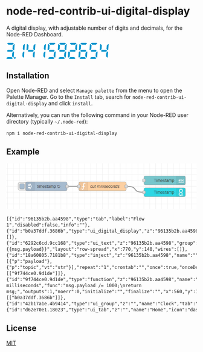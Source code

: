 # node-red-contrib-ui-digital-display

A digital display, with adjustable number of digits and decimals, for the Node-RED Dashboard.

![](pi.png)

## Installation

Open Node-RED and select `Manage palette` from the menu to open the Palette Manager. Go to the `Install` tab, search for `node-red-contrib-ui-digital-display` and click `install`.

Alternatively, you can run the following command in your Node-RED user directory (typically `~/.node-red`):

```
npm i node-red-contrib-ui-digital-display
```

## Example

![](example.png)

```
[{"id":"96135b2b.aa4598","type":"tab","label":"Flow 1","disabled":false,"info":""},{"id":"b0a37ddf.3686b","type":"ui_digital_display","z":"96135b2b.aa4598","name":"Timestamp","group":"42b17a1e.4b9414","order":3,"width":"3","height":"1","digits":"10","decimals":"0","x":770,"y":180,"wires":[]},{"id":"6292c6cd.9cc168","type":"ui_text","z":"96135b2b.aa4598","group":"42b17a1e.4b9414","order":2,"width":"3","height":"1","name":"","label":"Timestamp","format":"{{msg.payload}}","layout":"row-spread","x":770,"y":140,"wires":[]},{"id":"18a60805.7181b8","type":"inject","z":"96135b2b.aa4598","name":"","props":[{"p":"payload"},{"p":"topic","vt":"str"}],"repeat":"1","crontab":"","once":true,"onceDelay":0.1,"topic":"","payload":"","payloadType":"date","x":370,"y":160,"wires":[["9f744ce0.9d1de"]]},{"id":"9f744ce0.9d1de","type":"function","z":"96135b2b.aa4598","name":"cut milliseconds","func":"msg.payload /= 1000;\nreturn msg;","outputs":1,"noerr":0,"initialize":"","finalize":"","x":560,"y":160,"wires":[["b0a37ddf.3686b"]]},{"id":"42b17a1e.4b9414","type":"ui_group","z":"","name":"Clock","tab":"d62e70e1.18023","order":1,"disp":true,"width":"6","collapse":false},{"id":"d62e70e1.18023","type":"ui_tab","z":"","name":"Home","icon":"dashboard","disabled":false,"hidden":false}]
```

## License

[MIT](LICENSE)